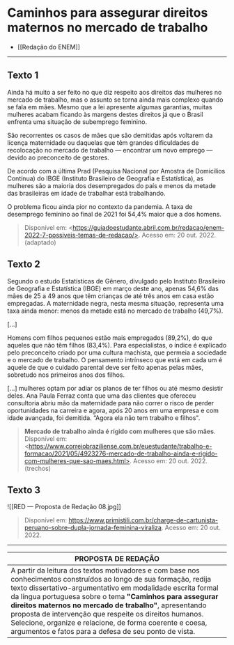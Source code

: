# Caminhos para assegurar direitos maternos no mercado de trabalho

- [[Redação do ENEM]]

- - -
## Texto 1

Ainda há muito a ser feito no que diz respeito aos direitos das mulheres no mercado de trabalho, mas o assunto se torna ainda mais complexo quando se fala em mães. Mesmo que a lei apresente algumas garantias, muitas mulheres acabam ficando às margens destes direitos já que o Brasil enfrenta uma situação de subemprego feminino.

São recorrentes os casos de mães que são demitidas após voltarem da licença maternidade ou daquelas que têm grandes dificuldades de recolocação no mercado de trabalho — encontrar um novo emprego — devido ao preconceito de gestores.

De acordo com a última Prad (Pesquisa Nacional por Amostra de Domicílios Contínua) do IBGE (Instituto Brasileiro de Geografia e Estatística), as mulheres são a maioria dos desempregados do país e menos da metade das brasileiras em idade de trabalhar está trabalhando.

O problema ficou ainda pior no contexto da pandemia. A taxa de desemprego feminino ao final de 2021 foi 54,4% maior que a dos homens.

> Disponível em: \<https://guiadoestudante.abril.com.br/redacao/enem-2022-7-possiveis-temas-de-redacao/>. Acesso em: 20 out. 2022. (adaptado)

## Texto 2
Segundo o estudo Estatísticas de Gênero, divulgado pelo Instituto Brasileiro de Geografia e Estatística (IBGE) em março deste ano, apenas 54,6% das mães de 25 a 49 anos que têm crianças de até três anos em casa estão empregadas. A maternidade negra, nesta mesma situação, representa uma taxa ainda menor: menos da metade está no mercado de trabalho (49,7%).

[...]

Homens com filhos pequenos estão mais empregados (89,2%), do que aqueles que não têm filhos (83,4%). Para especialistas, o índice é explicado pelo preconceito criado por uma cultura machista, que permeia a sociedade e o mercado de trabalho. O pensamento intrínseco que está em cada um é aquele de que o cuidado parental deve ser feito apenas pelas mães, sobretudo nos primeiros anos dos filhos.

[...]  mulheres optam por adiar os planos de ter filhos ou até mesmo desistir deles. Ana Paula Ferraz conta que uma das clientes que ofereceu consultoria abriu mão da maternidade para não correr o risco de perder oportunidades na carreira e agora, após 20 anos em uma empresa e com idade avançada, foi demitida. “Agora ela não tem trabalho e filhos".

> **Mercado de trabalho ainda é rígido com mulheres que são mães**. Disponível em: \<https://www.correiobraziliense.com.br/euestudante/trabalho-e-formacao/2021/05/4923276-mercado-de-trabalho-ainda-e-rigido-com-mulheres-que-sao-maes.html>. Acesso em: 20 out. 2022. (trechos)

## Texto 3

![[RED — Proposta de Redação 08.jpg]]

> Disponível em: <https://www.primistili.com.br/charge-de-cartunista-peruano-sobre-dupla-jornada-feminina-viraliza>. Acesso em: 20 out. 2022.

- - -

| PROPOSTA DE REDAÇÃO |
| -------------------------- |
| A partir da leitura dos textos motivadores e com base nos conhecimentos construídos ao longo de sua formação, redija texto dissertativo-argumentativo em modalidade escrita formal da língua portuguesa sobre o tema **"Caminhos para assegurar direitos maternos no mercado de trabalho"**, apresentando proposta de intervenção que respeite os direitos humanos. Selecione, organize e relacione, de forma coerente e coesa, argumentos e fatos para a defesa de seu ponto de vista. |

